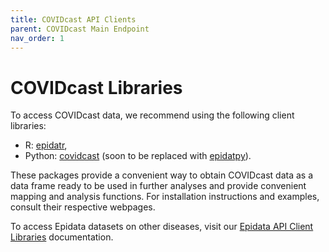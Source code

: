 ```yaml
---
title: COVIDcast API Clients
parent: COVIDcast Main Endpoint
nav_order: 1
---
```


# COVIDcast Libraries

To access COVIDcast data, we recommend using the following client libraries:

- R: [epidatr](https://cmu-delphi.github.io/epidatr/),
- Python: [covidcast](https://cmu-delphi.github.io/covidcast/covidcast-py/html/) (soon to be replaced with [epidatpy](https://github.com/cmu-delphi/epidatpy)).

These packages provide a convenient way to obtain COVIDcast data as a data frame
ready to be used in further analyses and provide convenient mapping and analysis
functions. For installation instructions and examples, consult their respective
webpages.

To access Epidata datasets on other diseases, visit our
[Epidata API Client Libraries](client_libraries.md) documentation.
